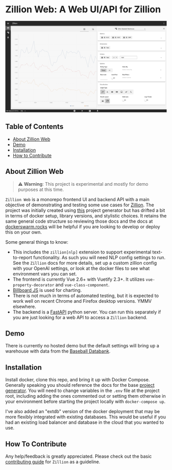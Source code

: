 Zillion Web: A Web UI/API for Zillion
=====================================

![Zillion Web Demo UI](https://github.com/totalhack/zillion-web/blob/master/docs/images/zillion_web_demo_ui.png?raw=true)

**Table of Contents**
---------------------

* [About Zillion Web](#about-zillion-web)
* [Demo](#demo)
* [Installation](#installation)
* [How to Contribute](#how-to-contribute)

<a name="about-zillion-web"></a>

**About Zillion Web**
---------------------

> ⚠️ **Warning**: This project is experimental and mostly for demo purposes at this time.

`Zillion Web` is a monorepo frontend UI and backend API with a main objective of
demonstrating and testing some use cases for [Zillion](https://github.com/totalhack/zillion).
The project was initially created using [this](https://github.com/tiangolo/full-stack-fastapi-postgresql) project generator but has drifted a bit in terms of docker setup, library versions, and stylistic choices. It retains the same general code structure so reviewing those docs and the docs at [dockerswarm.rocks](https://dockerswarm.rocks/) will be helpful if you are looking to develop or deploy this on your own.

Some general things to know:

* This includes the `zillion[nlp]` extension to support experimental text-to-report functionality. As such you will need NLP config settings to run. See the
`Zillion` docs for more details, set up a custom zillion config with your OpenAI settings, or look at the docker files to see what environment vars you can set.
* The frontend is currently Vue 2.6+ with Vuetify 2.3+. It utilizes `vue-property-decorator` and `vue-class-component`.
* [Billboard JS](https://github.com/naver/billboard.js/) is used for charting.
* There is not much in terms of automated testing, but it is expected to work well on recent Chrome and Firefox desktop versions. YMMV elsewhere.
* The backend is a [FastAPI](https://fastapi.tiangolo.com/) python server. You can run this separately if you are just looking for a web API to access a `Zillion` backend.

<a name="demo"></a>

**Demo**
----------------

There is currently no hosted demo but the default settings will bring up a warehouse with data from the [Baseball Databank](https://github.com/chadwickbureau/baseballdatabank).

<a name="installation"></a>

**Installation**
----------------

Install docker, clone this repo, and bring it up with Docker Compose. Generally speaking you should reference the docs for the base [project generator](https://github.com/tiangolo/full-stack-fastapi-postgresql). You will need to change variables in the `.env` file at the project root, including adding the ones commented out or setting them otherwise in your environment before starting the project locally with `docker-compose up`.

I've also added an "extdb" version of the docker deployment that may be more flexibly integrated with existing databases. This would be useful if you had an existing load balancer and database in the cloud that you wanted to use.

<a name="how-to-contribute"></a>

**How To Contribute**
---------------------

Any help/feedback is greatly appreciated. Please check out the basic [contributing guide](https://github.com/totalhack/zillion/blob/master/CONTRIBUTING.md) for `Zillion` as a guideline.


